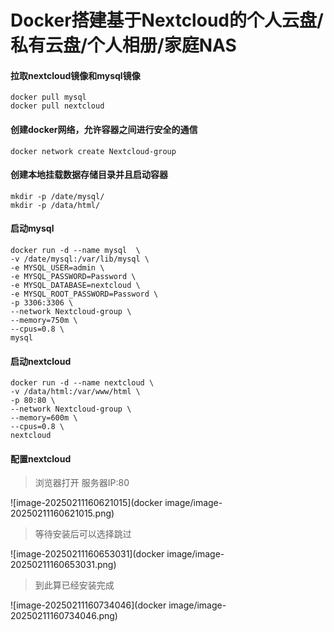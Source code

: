 # Docker搭建基于Nextcloud的个人云盘/私有云盘/个人相册/家庭NAS

#### 拉取nextcloud镜像和mysql镜像

```
docker pull mysql
docker pull nextcloud
```

#### 创建docker网络，允许容器之间进行安全的通信

```
docker network create Nextcloud-group
```

#### 创建本地挂载数据存储目录并且启动容器

```
mkdir -p /date/mysql/
mkdir -p /data/html/
```

#### 启动mysql

```
docker run -d --name mysql  \
-v /date/mysql:/var/lib/mysql \
-e MYSQL_USER=admin \
-e MYSQL_PASSWORD=Password \
-e MYSQL_DATABASE=nextcloud \
-e MYSQL_ROOT_PASSWORD=Password \
-p 3306:3306 \
--network Nextcloud-group \
--memory=750m \
--cpus=0.8 \
mysql
```

#### 启动nextcloud

```
docker run -d --name nextcloud \
-v /data/html:/var/www/html \
-p 80:80 \
--network Nextcloud-group \
--memory=600m \
--cpus=0.8 \
nextcloud
```

#### 配置nextcloud

> 浏览器打开 服务器IP:80

![image-20250211160621015](docker image/image-20250211160621015.png)

> 等待安装后可以选择跳过

![image-20250211160653031](docker image/image-20250211160653031.png)

> 到此算已经安装完成

![image-20250211160734046](docker image/image-20250211160734046.png)

